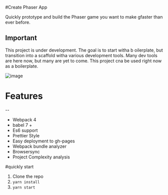 #Create Phaser App

Quickly prototype and build the Phaser game you want to make gfaster than ever before.

## Important

This project is under development. The goal is to start witha b oilerplate, but transition into a scaffold witha various development tools. Many dev tools are here now, but many are yet to come. This project cna be used right now as a boilerplate.

![image](https://user-images.githubusercontent.com/954596/40890735-376a23c2-6740-11e8-913b-5b0c89f745b9.png)

# Features

--

*   Webpack 4
*   babel 7 +
*   Es6 support
*   Prettier Style
*   Easy deployment to gh-pages
*   Webpack bundle analyzer
*   Browsersync
*   Project Complexity analysis

#quickly start

1.  Clone the repo
2.  `yarn install`
3.  `yarn start`
